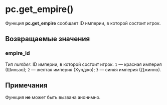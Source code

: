 # pc.get_empire()
Функция **pc.get_empire** сообщает ID империи, в которой состоит игрок.

## Возвращаемые значения
### empire_id
Тип *number*. ID империи, в которой состоит игрок. `1` &mdash; красная империя (Шиньзо); `2` &mdash; желтая империя (Хунджо); `3` &mdash; синяя империя (Джинно).

## Примечания
Функция **не** может быть вызвана анонимно.